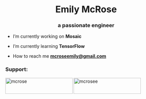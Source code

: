 <h1 align="center">Emily McRose</h1>
<h3 align="center">a passionate engineer</h3>

- I’m currently working on **Mosaic**

- I’m currently learning **TensorFlow**

- How to reach me **mcroseemily@gmail.com**


<h3 align="left">Support:</h3>
<p><a href="https://www.buymeacoffee.com/mcrose"> <img align="left" src="https://cdn.buymeacoffee.com/buttons/v2/default-yellow.png" height="50" width="210" alt="mcrose" /></a><a href="https://ko-fi.com/mcrosee"> <img align="left" src="https://cdn.ko-fi.com/cdn/kofi3.png?v=3" height="50" width="210" alt="mcrosee" /></a></p><br><br>
